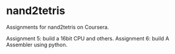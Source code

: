 # nand2tetris

Assignments for nand2tetris on Coursera.

Assignment 5: build a 16bit CPU and others.
Assignment 6: build A Assembler using python.
